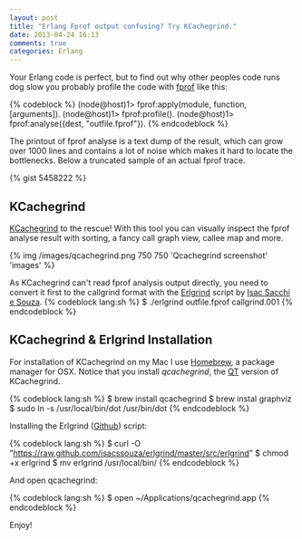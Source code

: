 ```yaml
---
layout: post
title: "Erlang Fprof output confusing? Try KCachegrind."
date: 2013-04-24 16:13
comments: true
categories: Erlang
---
```


Your Erlang code is perfect, but to find out why other peoples 
code runs dog slow you probably profile the code with [fprof](http://www.erlang.org/doc/man/fprof.html) like this:

{% codeblock %}
(node@host)1> fprof:apply(module, function, [arguments]).
(node@host)1> fprof:profile().
(node@host)1> fprof:analyse({dest, "outfile.fprof"}).
{% endcodeblock %}

The printout of fprof analyse is a text dump of the result, which can
grow over 1000 lines and contains a lot of noise which makes it hard
to locate the bottlenecks. Below a truncated
sample of an actual fprof trace. 

{% gist 5458222 %}

## KCachegrind

[KCachegrind](http://kcachegrind.sourceforge.net) to the rescue! With this tool you can visually inspect the fprof
analyse result with sorting, a fancy call graph view, callee map and
more. 

{% img  /images/qcachegrind.png 750 750 'Qcachegrind screenshot' 'images' %}

As KCachegrind can't read fprof analysis output directly, you need to
convert it first to the callgrind format with the [Erlgrind](https://github.com/isacssouza/erlgrind) script by [Isac Sacchi e Souza](https://twitter.com/isacssouza). 
{% codeblock lang:sh %}
$ ./erlgrind outfile.fprof callgrind.001
{% endcodeblock %}

## KCachegrind & Erlgrind Installation

For installation of KCachegrind on my Mac I use
[Homebrew](http://mxcl.github.io/homebrew/), a package manager for OSX. Notice that you
install *qcachegrind*, the [QT](http://qt-project.org) version of
KCachegrind. 

{% codeblock lang:sh %}
$ brew install qcachegrind
$ brew instal graphviz
$ sudo ln -s /usr/local/bin/dot /usr/bin/dot
{% endcodeblock %}

Installing the Erlgrind ([Github](https://github.com/isacssouza/erlgrind)) script:

{% codeblock lang:sh %}
$ curl -O "https://raw.github.com/isacssouza/erlgrind/master/src/erlgrind"
$ chmod +x erlgrind
$ mv erlgrind /usr/local/bin/
{% endcodeblock %}

And open qcachegrind:

{% codeblock lang:sh %}
$ open ~/Applications/qcachegrind.app
{% endcodeblock %}

Enjoy!









